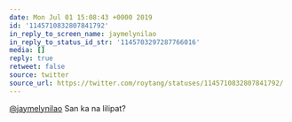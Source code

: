 ```yaml
---
date: Mon Jul 01 15:08:43 +0000 2019
id: '1145710832807841792'
in_reply_to_screen_name: jaymelynilao
in_reply_to_status_id_str: '1145703297287766016'
media: []
reply: true
retweet: false
source: twitter
source_url: https://twitter.com/roytang/statuses/1145710832807841792/
---
```


[@jaymelynilao](https://twitter.com/jaymelynilao/) San ka na lilipat?